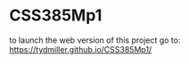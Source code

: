 # CSS385Mp1
to launch the web version of this project go to:
https://tydmiller.github.io/CSS385Mp1/
